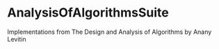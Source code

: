 # AnalysisOfAlgorithmsSuite
Implementations from The Design and Analysis of Algorithms by Anany Levitin
